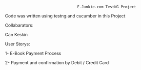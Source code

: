                                      E-Junkie.com TestNG Project
Code was written using testng and cucumber in this Project                                            

Collabarators:

Can Keskin                                        

User Storys:

1- E-Book Payment Process

2- Payment and confirmation by Debit / Credit Card
